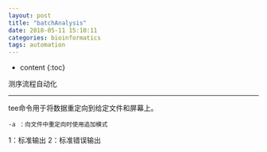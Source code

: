 ```yaml
---
layout: post
title: "batchAnalysis"
date: 2018-05-11 15:10:11
categories: bioinformatics
tags: automation
---
```


* content
{:toc}

测序流程自动化

---









tee命令用于将数据重定向到给定文件和屏幕上。
```
-a ：向文件中重定向时使用追加模式
```
1：标准输出 2：标准错误输出